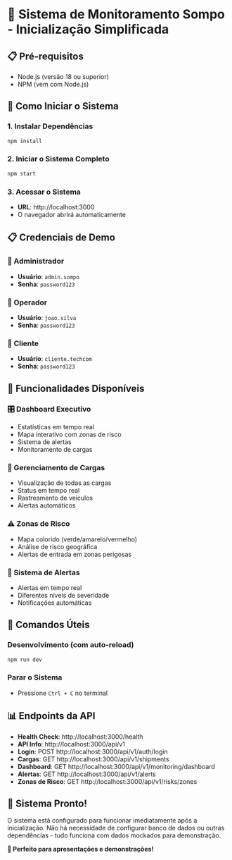 # 🚀 Sistema de Monitoramento Sompo - Inicialização Simplificada

## 📋 Pré-requisitos
- Node.js (versão 18 ou superior)
- NPM (vem com Node.js)

## 🚀 Como Iniciar o Sistema

### 1. Instalar Dependências
```bash
npm install
```

### 2. Iniciar o Sistema Completo
```bash
npm start
```

### 3. Acessar o Sistema
- **URL**: http://localhost:3000
- O navegador abrirá automaticamente

## 📋 Credenciais de Demo

### 👑 Administrador
- **Usuário**: `admin.sompo`
- **Senha**: `password123`

### 🚛 Operador
- **Usuário**: `joao.silva`
- **Senha**: `password123`

### 👤 Cliente
- **Usuário**: `cliente.techcom`
- **Senha**: `password123`

## 🎯 Funcionalidades Disponíveis

### 🎛️ Dashboard Executivo
- Estatísticas em tempo real
- Mapa interativo com zonas de risco
- Sistema de alertas
- Monitoramento de cargas

### 🚛 Gerenciamento de Cargas
- Visualização de todas as cargas
- Status em tempo real
- Rastreamento de veículos
- Alertas automáticos

### ⚠️ Zonas de Risco
- Mapa colorido (verde/amarelo/vermelho)
- Análise de risco geográfica
- Alertas de entrada em zonas perigosas

### 🚨 Sistema de Alertas
- Alertas em tempo real
- Diferentes níveis de severidade
- Notificações automáticas

## 🔧 Comandos Úteis

### Desenvolvimento (com auto-reload)
```bash
npm run dev
```

### Parar o Sistema
- Pressione `Ctrl + C` no terminal

## 📊 Endpoints da API

- **Health Check**: http://localhost:3000/health
- **API Info**: http://localhost:3000/api/v1
- **Login**: POST http://localhost:3000/api/v1/auth/login
- **Cargas**: GET http://localhost:3000/api/v1/shipments
- **Dashboard**: GET http://localhost:3000/api/v1/monitoring/dashboard
- **Alertas**: GET http://localhost:3000/api/v1/alerts
- **Zonas de Risco**: GET http://localhost:3000/api/v1/risks/zones

## 🎉 Sistema Pronto!

O sistema está configurado para funcionar imediatamente após a inicialização. Não há necessidade de configurar banco de dados ou outras dependências - tudo funciona com dados mockados para demonstração.

**🎯 Perfeito para apresentações e demonstrações!**
